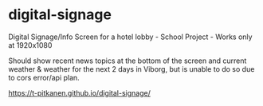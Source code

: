 # digital-signage
Digital Signage/Info Screen for a hotel lobby - School Project - Works only at 1920x1080

Should show recent news topics at the bottom of the screen and current weather & weather for the next 2 days in Viborg, but is unable to do so due to cors error/api plan.

https://t-pitkanen.github.io/digital-signage/
